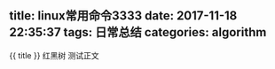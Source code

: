 title: linux常用命令3333
date: 2017-11-18 22:35:37
tags: 日常总结
categories: algorithm
---
 {{ title }} 红黑树
测试正文